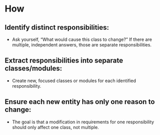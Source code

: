 # How

## Identify distinct responsibilities:
- Ask yourself, “What would cause this class to change?” If there are multiple, independent answers, those are separate responsibilities.

## Extract responsibilities into separate classes/modules:
- Create new, focused classes or modules for each identified responsibility.

## Ensure each new entity has only one reason to change:
- The goal is that a modification in requirements for one responsibility should only affect one class, not multiple.
